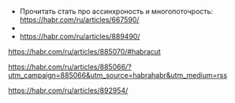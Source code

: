 - Прочитать стать про ассинхроность и многопоточрость: https://habr.com/ru/articles/667590/
- 
- https://habr.com/ru/articles/889490/



https://habr.com/ru/articles/885070/#habracut



https://habr.com/ru/articles/885066/?utm_campaign=885066&utm_source=habrahabr&utm_medium=rss



https://habr.com/ru/articles/892954/


